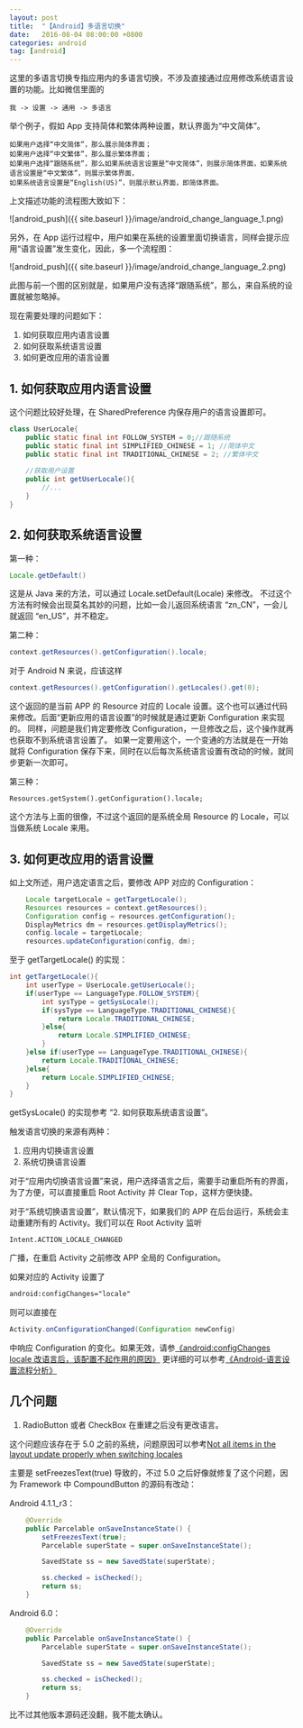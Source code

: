 ```yaml
---
layout: post
title:  "【Android】多语言切换"
date:   2016-08-04 08:00:00 +0800
categories: android
tag: [android]
---
```


这里的多语言切换专指应用内的多语言切换，不涉及直接通过应用修改系统语言设置的功能。比如微信里面的

    我 -> 设置 -> 通用 -> 多语言
    
举个例子，假如 App 支持简体和繁体两种设置，默认界面为“中文简体”。

    如果用户选择“中文简体”，那么展示简体界面；
    如果用户选择“中文繁体”，那么展示繁体界面；
    如果用户选择“跟随系统”，那么如果系统语言设置是“中文简体”，则展示简体界面，如果系统语言设置是“中文繁体”，则展示繁体界面，
    如果系统语言设置是“English(US)”，则展示默认界面，即简体界面。
    
上文描述功能的流程图大致如下：

![android_push]({{ site.baseurl }}/image/android_change_language_1.png)

另外，在 App 运行过程中，用户如果在系统的设置里面切换语言，同样会提示应用“语言设置”发生变化，因此，多一个流程图：

![android_push]({{ site.baseurl }}/image/android_change_language_2.png)

此图与前一个图的区别就是，如果用户没有选择“跟随系统”，那么，来自系统的设置就被忽略掉。

现在需要处理的问题如下：

1. 如何获取应用内语言设置
2. 如何获取系统语言设置
3. 如何更改应用的语言设置

## 1. 如何获取应用内语言设置

这个问题比较好处理，在 SharedPreference 内保存用户的语言设置即可。

```java
class UserLocale{
    public static final int FOLLOW_SYSTEM = 0;//跟随系统
    public static final int SIMPLIFIED_CHINESE = 1; //简体中文
    public static final int TRADITIONAL_CHINESE = 2; //繁体中文
    
    //获取用户设置
    public int getUserLocale(){
        //...
    }
}
```

## 2. 如何获取系统语言设置
第一种：

```java
Locale.getDefault()
```
这是从 Java 来的方法，可以通过 Locale.setDefault(Locale) 来修改。
不过这个方法有时候会出现莫名其妙的问题，比如一会儿返回系统语言 “zn_CN”，一会儿就返回 “en_US”，并不稳定。

第二种：

```java
context.getResources().getConfiguration().locale;
```
对于 Android N 来说，应该这样
   
```java
context.getResources().getConfiguration().getLocales().get(0);
```
这个返回的是当前 APP 的 Resource 对应的 Locale 设置。这个也可以通过代码来修改。后面“更新应用的语言设置”的时候就是通过更新 Configuration 来实现的。
同样，问题是我们肯定要修改 Configuration，一旦修改之后，这个操作就再也获取不到系统语言设置了。
如果一定要用这个，一个变通的方法就是在一开始就将 Configuration 保存下来，同时在以后每次系统语言设置有改动的时候，就同步更新一次即可。

第三种：

```
Resources.getSystem().getConfiguration().locale;
```
这个方法与上面的很像，不过这个返回的是系统全局 Resource 的 Locale，可以当做系统 Locale 来用。

## 3. 如何更改应用的语言设置

如上文所述，用户选定语言之后，要修改 APP 对应的 Configuration：

```java
    Locale targetLocale = getTargetLocale();
    Resources resources = context.getResources();
    Configuration config = resources.getConfiguration();
    DisplayMetrics dm = resources.getDisplayMetrics();
    config.locale = targetLocale;
    resources.updateConfiguration(config, dm);
```

至于 getTargetLocale() 的实现：

```java
int getTargetLocale(){
    int userType = UserLocale.getUserLocale();
    if(userType == LanguageType.FOLLOW_SYSTEM){
        int sysType = getSysLocale();
        if(sysType == LanguageType.TRADITIONAL_CHINESE){
            return Locale.TRADITIONAL_CHINESE;
        }else{
            return Locale.SIMPLIFIED_CHINESE;
        }
    }else if(userType == LanguageType.TRADITIONAL_CHINESE){
        return Locale.TRADITIONAL_CHINESE;
    }else{
        return Locale.SIMPLIFIED_CHINESE;
    }
}
```
getSysLocale() 的实现参考 “2. 如何获取系统语言设置”。

触发语言切换的来源有两种：

1. 应用内切换语言设置
2. 系统切换语言设置

对于“应用内切换语言设置”来说，用户选择语言之后，需要手动重启所有的界面，为了方便，可以直接重启 Root Activity 并 Clear Top，这样方便快捷。

对于“系统切换语言设置”，默认情况下，如果我们的 APP 在后台运行，系统会主动重建所有的 Activity。我们可以在 Root Activity 监听 

    Intent.ACTION_LOCALE_CHANGED
    
广播，在重启 Activity 之前修改 APP 全局的 Configuration。

如果对应的 Activity 设置了 

```xml
android:configChanges="locale"
```
则可以直接在 

```java
Activity.onConfigurationChanged(Configuration newConfig)
```
中响应 Configuration 的变化。如果无效，请参[《android:configChanges locale 改语言后，该配置不起作用的原因》](http://blog.sina.com.cn/s/blog_629712650101a1o3.html)
更详细的可以参考[《Android-语言设置流程分析》](http://blog.csdn.net/u013656135/article/details/50555391)

## 几个问题

1. RadioButton 或者 CheckBox 在重建之后没有更改语言。

这个问题应该存在于 5.0 之前的系统，问题原因可以参考[Not all items in the layout update properly when switching locales](https://stackoverflow.com/questions/4504024/android-localization-problem-not-all-items-in-the-layout-update-properly-when-s/16295141#16295141)

主要是 setFreezesText(true) 导致的，不过 5.0 之后好像就修复了这个问题，因为 Framework 中 CompoundButton 的源码有改动：

Android 4.1.1_r3：

```java
    @Override
    public Parcelable onSaveInstanceState() {
        setFreezesText(true);
        Parcelable superState = super.onSaveInstanceState();

        SavedState ss = new SavedState(superState);

        ss.checked = isChecked();
        return ss;
    }
```

Android 6.0：

```java
    @Override
    public Parcelable onSaveInstanceState() {
        Parcelable superState = super.onSaveInstanceState();

        SavedState ss = new SavedState(superState);

        ss.checked = isChecked();
        return ss;
    }
```
比不过其他版本源码还没翻，我不能太确认。





